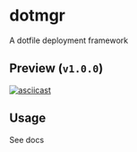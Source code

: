 # dotmgr

A dotfile deployment framework

## Preview (`v1.0.0`)

[![asciicast](https://asciinema.org/a/gO9248mJTGFnv9EDZTJ7LtVsL.svg)](https://asciinema.org/a/gO9248mJTGFnv9EDZTJ7LtVsL)

## Usage

See docs
